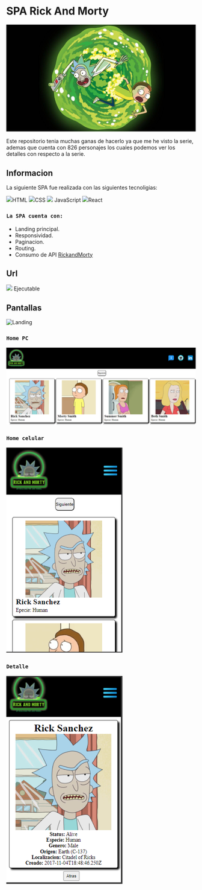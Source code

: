 # SPA Rick And Morty

<img src="./Imagen/imagen1.png"/>

Este repositorio tenia muchas ganas de hacerlo ya que me he visto la serie, ademas que cuenta con 826 personajes los cuales podemos ver los detalles con respecto a la serie.

## Informacion

La siguiente SPA fue realizada con las siguientes tecnoligias:

<img src="https://img.icons8.com/color/48/000000/html-5--v1.png"/>HTML
<img src="https://img.icons8.com/color/48/000000/css3.png"/>CSS
<img src="https://img.icons8.com/color/50/000000/javascript--v1.png"/> JavaScript
<img src="https://img.icons8.com/office/40/000000/react.png"/>React

### `La SPA cuenta con:`

- Landing principal.
- Responsividad.
- Paginacion.
- Routing.
- Consumo de API [RickandMorty](https://rickandmortyapi.com/)

## Url

[![](https://img.icons8.com/flat-round/64/undefined/play--v1.png)](https://josrenyer.github.io/React-Rick-and-Morty/) Ejecutable


## Pantallas

![Landing](http://g.recordit.co/PS4qJmBMYf.gif)

### `Home PC`
<img src="./Imagen/pantalla3.png"/>

### `Home celular`
<img src="./Imagen/pantalla1.png"/>

### `Detalle`
<img src="./Imagen/pantalla2.png"/>




